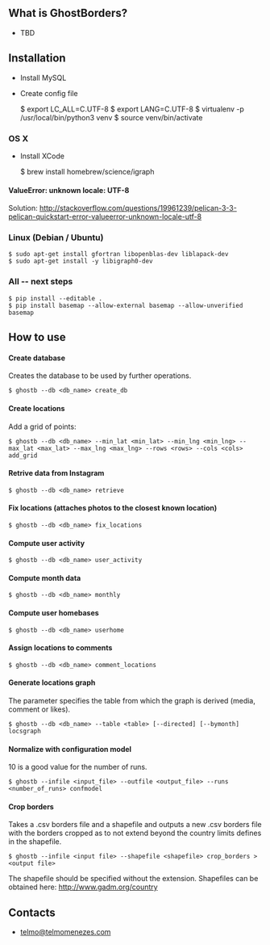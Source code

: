 ## What is GhostBorders? ##

* TBD

## Installation ##

* Install MySQL
* Create config file


    $ export LC_ALL=C.UTF-8
    $ export LANG=C.UTF-8
    $ virtualenv -p /usr/local/bin/python3 venv
    $ source venv/bin/activate

### OS X ###

* Install XCode


    $ brew install homebrew/science/igraph

#### ValueError: unknown locale: UTF-8 ####

Solution:
http://stackoverflow.com/questions/19961239/pelican-3-3-pelican-quickstart-error-valueerror-unknown-locale-utf-8

### Linux (Debian / Ubuntu) ###

    $ sudo apt-get install gfortran libopenblas-dev liblapack-dev
    $ sudo apt-get install -y libigraph0-dev

### All -- next steps ###

    $ pip install --editable .
    $ pip install basemap --allow-external basemap --allow-unverified basemap

## How to use ##

#### Create database ####

Creates the database to be used by further operations.

    $ ghostb --db <db_name> create_db

#### Create locations ####

Add a grid of points:

    $ ghostb --db <db_name> --min_lat <min_lat> --min_lng <min_lng> --max_lat <max_lat> --max_lng <max_lng> --rows <rows> --cols <cols> add_grid

#### Retrive data from Instagram ####

    $ ghostb --db <db_name> retrieve

#### Fix locations (attaches photos to the closest known location) ####

    $ ghostb --db <db_name> fix_locations

#### Compute user activity ####

    $ ghostb --db <db_name> user_activity

#### Compute month data ####

    $ ghostb --db <db_name> monthly

#### Compute user homebases ####

    $ ghostb --db <db_name> userhome

#### Assign locations to comments ####

    $ ghostb --db <db_name> comment_locations

#### Generate locations graph ####

The <table> parameter specifies the table from which the graph is derived (media, comment or likes).

    $ ghostb --db <db_name> --table <table> [--directed] [--bymonth] locsgraph

#### Normalize with configuration model ####

10 is a good value for the number of runs.

    $ ghostb --infile <input_file> --outfile <output_file> --runs <number_of_runs> confmodel

#### Crop borders ####

Takes a .csv borders file and a shapefile and outputs a new .csv borders file with the borders cropped as to not extend beyond the country limits defines in the shapefile.

    $ ghostb --infile <input file> --shapefile <shapefile> crop_borders > <output file>

The shapefile should be specified without the extension. Shapefiles can be obtained here:
http://www.gadm.org/country

## Contacts ##

* telmo@telmomenezes.com